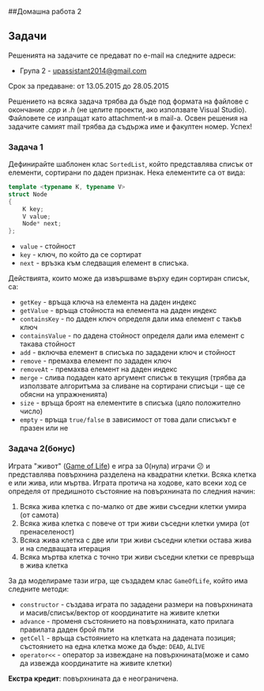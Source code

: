 ##Домашна работа 2

## Задачи

Решенията на задачите се предават по e-mail на следните адреси:
* Група 2 - upassistant2014@gmail.com

Срок за предаване: от 13.05.2015 до 28.05.2015

Решението на всяка задача трябва да бъде под формата на файлове с окончание *.cpp* и *.h* (не целите проекти, ако използвате Visual Studio). Файловете се изпращат като attachment-и в mail-a. Освен решения на задачите самият mail трябва да съдържа име и факултен номер. Успех!

### Задача  1

Дефинирайте шаблонен клас `SortedList`, който представлява списък от елементи,
сортирани по даден признак. Нека елементите са от вида:

```c++
template <typename K, typename V>
struct Node
{
    K key;
    V value;
    Node* next;
};

```

* `value` - стойност
* `key` - ключ, по който да се сортират
* `next` - връзка към следващия елемент в списъка.

Действията, които може да извършваме върху един сортиран списък, са:

* `getKey` - връща ключа на елемента на даден индекс
* `getValue` - връща стойноста на елемента на даден индекс
* `containsKey` - по даден ключ определя дали има елемент с такъв ключ
* `containsValue` - по дадена стойност определя дали има елемент с такава
стойност
* `add` - включва елемент в списъка по зададени ключ и стойност
* `remove` - премахва елемент по зададен ключ
* `removeAt` - премахва елемент на даден индекс
* `merge` - слива подаден като аргумент списък в текущия (трябва да използвате
алгоритъма за сливане на сортирани списъци - ще се обясни на упражненията)
* `size` - връща броят на елементите в списъка (цяло положително число)
* `empty` - връща `true/false` в зависимост от това дали списъкът е празен или
не

### Задача  2(бонус)

Играта "живот"
([Game of Life](http://en.wikipedia.org/wiki/Conway's_Game_of_Life)) е игра за
0(нула) играчи :confused: и представлява повърхнина разделена на квадратни
клетки. Всяка клетка е или жива, или мъртва. Играта протича на ходове, като
всеки ход се определя от предишното състояние на повърхнината по следния начин:

1. Всяка жива клетка с по-малко от две живи съседни клетки умира (от самота)
2. Всяка жива клетка с повече от три живи съседни клетки умира (от
пренаселеност)
3. Всяка жива клетка с две или три живи съседни клетки остава жива и на
следващата итерация
4. Всяка мъртва клетка с точно три живи съседни клетки се превръща в жива
клетка

За да моделираме тази игра, ще създадем клас `GameOfLife`, който има следните
методи:

* `constructor` - създава играта по зададени размери на повърхнината и
масив/списък/вектор от координатите на живите клетки
* `advance` - променя състоянието на повърхнината, като прилага правилата
даден брой пъти
* `getCell` - връща състоянието на клетката на дадената позиция; състоянието на
една клетка може да бъде: `DEAD`, `ALIVE`
* `operator<<` - оператор за извеждане на повърхнината(може и само да извежда
координатите на живите клетки)

**Екстра кредит**: повърхнината да е неограничена.
